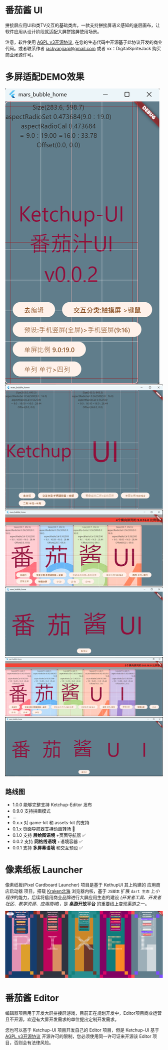 # 番茄酱 UI

拼接屏应用UI和类TV交互的基础类库，一款支持拼接屏语义感知的底层画布，让软件应用从设计阶段就适配大屏拼接屏使用场景。

注意，软件使用 [AGPL v3开源协议](/LICENSE), 在您的生态代码中开源基于此协议开发的商业代码。或者联系作者 jackyanjiaqi@gmail.com 或者 vx：DigitalSpriteJack 购买商业闭源许可。

# 多屏适配DEMO效果

![screen1_debug](/pic/screen1_debug.png)
![screen2_debug](/pic/screen2_debug.png)
![screen4_edit](/pic/screen4_edit.png)
![screen4](/pic/screen4.png)
![screen5_edit](/pic/screen5_edit.png)
![screen5](/pic/screen5.png)

## 路线图
- 1.0.0 能够完整支持 Ketchup-Editor 发布
- 0.9.0 支持拼画模式
- ...
- 0.x.x 对 game-kit 和 assets-kit 的支持
- 0.1.x 页面导航器支持动画转场 📅
- 0.1.0 支持 **层绘图语境** +页面导航器 ✅
- 0.0.2 支持 **网格线语境** +语境容器 ✅
- 0.0.1 支持 **多屏幕语境** 和交互预设 ✅


# 像素纸板 Launcher

像素纸板(Pixel Cardboard Launcher) 项目是基于 KethupUI 其上构建的 应用商店启动器 项目，搭载 [Kraken北海](https://github.com/openkraken/kraken) 浏览器内核，基于 `JS脚本` 扩展 `dart 生态` 上*小程序*的能力，后续将启用商业品牌进行大屏应用生态的建设 *(开发者工具、开发者社区、教学资源、应用商城)*，是 **桌游开放平台** 的重要线上变现渠道之一。

![像素纸板](/pic/pixel_preview.png)

# 番茄酱 Editor

编辑器项目用于开发大屏拼接屏游戏，目前正在规划开发中，Editor项目商业运营且不开源，欢迎有大屏开发需求的单位提出定制开发需求。

您也可以基于 Ketchup-UI 项目开发自己的 Editor 项目，但是 Ketchup-UI 基于 [AGPL v3开源协议](/LICENSE) 开源许可的限制，您必须使用同一许可证来开源该 Editor 项目，否则会有法律风险。  